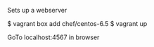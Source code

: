 Sets up a webserver

$ vagrant box add chef/centos-6.5
$ vagrant up

GoTo localhost:4567 in browser

